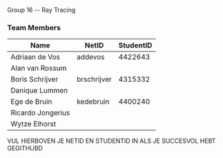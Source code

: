 Group 16 -- Ray Tracing

### Team Members

| Name              | NetID       | StudentID |
| ----------------- | ----------- | --------- |
| Adriaan de Vos    | addevos     | 4422643   |
| Alan van Rossum   |             |           |
| Boris Schrijver   | brschrijver | 4315332   |
| Danique Lummen    |             |           |
| Ege de Bruin      | kedebruin   | 4400240   |
| Ricardo Jongerius |             |           |
| Wytze Elhorst     |             |           |

VUL HIERBOVEN JE NETID EN STUDENTID IN ALS JE SUCCESVOL HEBT GEGITHUBD
